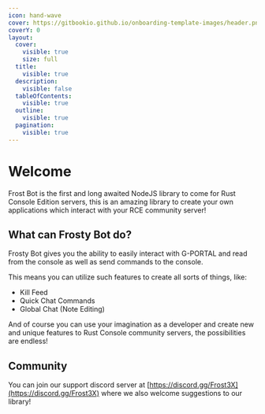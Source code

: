 ```yaml
---
icon: hand-wave
cover: https://gitbookio.github.io/onboarding-template-images/header.png
coverY: 0
layout:
  cover:
    visible: true
    size: full
  title:
    visible: true
  description:
    visible: false
  tableOfContents:
    visible: true
  outline:
    visible: true
  pagination:
    visible: true
---
```


# Welcome

Frost Bot is the first and long awaited NodeJS library to come for Rust Console Edition servers, this is an amazing library to create your own applications which interact with your RCE community server!

## What can Frosty Bot do?

Frosty Bot gives you the ability to easily interact with G-PORTAL and read from the console as well as send commands to the console.

This means you can utilize such features to create all sorts of things, like:

* Kill Feed
* Quick Chat Commands
* Global Chat (Note Editing)

And of course you can use your imagination as a developer and create new and unique features to Rust Console community servers, the possibilities are endless!

## Community <a href="#community" id="community"></a>

You can join our support discord server at [https://discord.gg/Frost3X](https://discord.gg/Frost3X) where we also welcome suggestions to our library!
